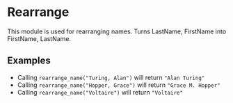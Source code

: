 Rearrange
=========

This module is used for rearranging names.
Turns LastName, FirstName into FirstName, LastName.

## Examples

 * Calling `rearrange_name("Turing, Alan")` will return `"Alan Turing"`
 * Calling `rearrange_name("Hopper, Grace")` will return `"Grace M. Hopper"`
 * Calling `rearrange_name("Voltaire")` will return `"Voltaire"`

 